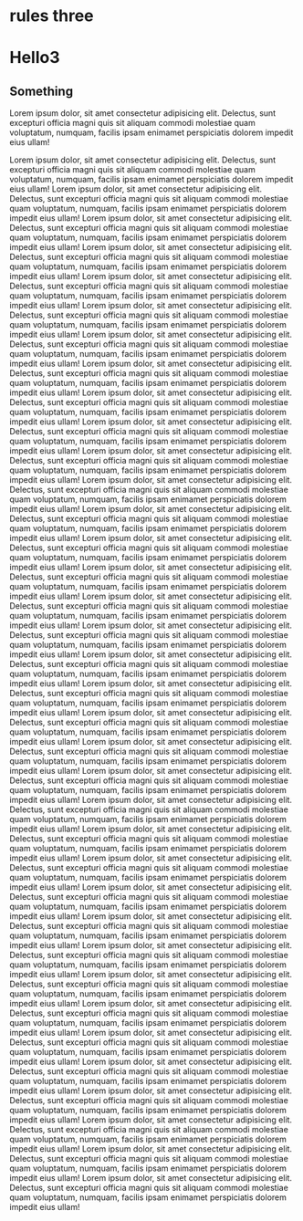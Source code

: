 # rules three

# Hello3

## Something

Lorem ipsum dolor, sit amet consectetur adipisicing elit. Delectus, sunt excepturi officia magni quis sit aliquam commodi molestiae quam voluptatum, numquam, facilis ipsam enimamet perspiciatis dolorem impedit eius ullam!

Lorem ipsum dolor, sit amet consectetur adipisicing elit. Delectus, sunt excepturi officia magni quis sit aliquam commodi molestiae quam voluptatum, numquam, facilis ipsam enimamet perspiciatis dolorem impedit eius ullam!
Lorem ipsum dolor, sit amet consectetur adipisicing elit. Delectus, sunt excepturi officia magni quis sit aliquam commodi molestiae quam voluptatum, numquam, facilis ipsam enimamet perspiciatis dolorem impedit eius ullam!
Lorem ipsum dolor, sit amet consectetur adipisicing elit. Delectus, sunt excepturi officia magni quis sit aliquam commodi molestiae quam voluptatum, numquam, facilis ipsam enimamet perspiciatis dolorem impedit eius ullam!
Lorem ipsum dolor, sit amet consectetur adipisicing elit. Delectus, sunt excepturi officia magni quis sit aliquam commodi molestiae quam voluptatum, numquam, facilis ipsam enimamet perspiciatis dolorem impedit eius ullam!
Lorem ipsum dolor, sit amet consectetur adipisicing elit. Delectus, sunt excepturi officia magni quis sit aliquam commodi molestiae quam voluptatum, numquam, facilis ipsam enimamet perspiciatis dolorem impedit eius ullam!
Lorem ipsum dolor, sit amet consectetur adipisicing elit. Delectus, sunt excepturi officia magni quis sit aliquam commodi molestiae quam voluptatum, numquam, facilis ipsam enimamet perspiciatis dolorem impedit eius ullam!
Lorem ipsum dolor, sit amet consectetur adipisicing elit. Delectus, sunt excepturi officia magni quis sit aliquam commodi molestiae quam voluptatum, numquam, facilis ipsam enimamet perspiciatis dolorem impedit eius ullam!
Lorem ipsum dolor, sit amet consectetur adipisicing elit. Delectus, sunt excepturi officia magni quis sit aliquam commodi molestiae quam voluptatum, numquam, facilis ipsam enimamet perspiciatis dolorem impedit eius ullam!
Lorem ipsum dolor, sit amet consectetur adipisicing elit. Delectus, sunt excepturi officia magni quis sit aliquam commodi molestiae quam voluptatum, numquam, facilis ipsam enimamet perspiciatis dolorem impedit eius ullam!
Lorem ipsum dolor, sit amet consectetur adipisicing elit. Delectus, sunt excepturi officia magni quis sit aliquam commodi molestiae quam voluptatum, numquam, facilis ipsam enimamet perspiciatis dolorem impedit eius ullam!
Lorem ipsum dolor, sit amet consectetur adipisicing elit. Delectus, sunt excepturi officia magni quis sit aliquam commodi molestiae quam voluptatum, numquam, facilis ipsam enimamet perspiciatis dolorem impedit eius ullam!
Lorem ipsum dolor, sit amet consectetur adipisicing elit. Delectus, sunt excepturi officia magni quis sit aliquam commodi molestiae quam voluptatum, numquam, facilis ipsam enimamet perspiciatis dolorem impedit eius ullam!
Lorem ipsum dolor, sit amet consectetur adipisicing elit. Delectus, sunt excepturi officia magni quis sit aliquam commodi molestiae quam voluptatum, numquam, facilis ipsam enimamet perspiciatis dolorem impedit eius ullam!
Lorem ipsum dolor, sit amet consectetur adipisicing elit. Delectus, sunt excepturi officia magni quis sit aliquam commodi molestiae quam voluptatum, numquam, facilis ipsam enimamet perspiciatis dolorem impedit eius ullam!
Lorem ipsum dolor, sit amet consectetur adipisicing elit. Delectus, sunt excepturi officia magni quis sit aliquam commodi molestiae quam voluptatum, numquam, facilis ipsam enimamet perspiciatis dolorem impedit eius ullam!
Lorem ipsum dolor, sit amet consectetur adipisicing elit. Delectus, sunt excepturi officia magni quis sit aliquam commodi molestiae quam voluptatum, numquam, facilis ipsam enimamet perspiciatis dolorem impedit eius ullam!
Lorem ipsum dolor, sit amet consectetur adipisicing elit. Delectus, sunt excepturi officia magni quis sit aliquam commodi molestiae quam voluptatum, numquam, facilis ipsam enimamet perspiciatis dolorem impedit eius ullam!
Lorem ipsum dolor, sit amet consectetur adipisicing elit. Delectus, sunt excepturi officia magni quis sit aliquam commodi molestiae quam voluptatum, numquam, facilis ipsam enimamet perspiciatis dolorem impedit eius ullam!
Lorem ipsum dolor, sit amet consectetur adipisicing elit. Delectus, sunt excepturi officia magni quis sit aliquam commodi molestiae quam voluptatum, numquam, facilis ipsam enimamet perspiciatis dolorem impedit eius ullam!
Lorem ipsum dolor, sit amet consectetur adipisicing elit. Delectus, sunt excepturi officia magni quis sit aliquam commodi molestiae quam voluptatum, numquam, facilis ipsam enimamet perspiciatis dolorem impedit eius ullam!
Lorem ipsum dolor, sit amet consectetur adipisicing elit. Delectus, sunt excepturi officia magni quis sit aliquam commodi molestiae quam voluptatum, numquam, facilis ipsam enimamet perspiciatis dolorem impedit eius ullam!
Lorem ipsum dolor, sit amet consectetur adipisicing elit. Delectus, sunt excepturi officia magni quis sit aliquam commodi molestiae quam voluptatum, numquam, facilis ipsam enimamet perspiciatis dolorem impedit eius ullam!
Lorem ipsum dolor, sit amet consectetur adipisicing elit. Delectus, sunt excepturi officia magni quis sit aliquam commodi molestiae quam voluptatum, numquam, facilis ipsam enimamet perspiciatis dolorem impedit eius ullam!
Lorem ipsum dolor, sit amet consectetur adipisicing elit. Delectus, sunt excepturi officia magni quis sit aliquam commodi molestiae quam voluptatum, numquam, facilis ipsam enimamet perspiciatis dolorem impedit eius ullam!
Lorem ipsum dolor, sit amet consectetur adipisicing elit. Delectus, sunt excepturi officia magni quis sit aliquam commodi molestiae quam voluptatum, numquam, facilis ipsam enimamet perspiciatis dolorem impedit eius ullam!
Lorem ipsum dolor, sit amet consectetur adipisicing elit. Delectus, sunt excepturi officia magni quis sit aliquam commodi molestiae quam voluptatum, numquam, facilis ipsam enimamet perspiciatis dolorem impedit eius ullam!
Lorem ipsum dolor, sit amet consectetur adipisicing elit. Delectus, sunt excepturi officia magni quis sit aliquam commodi molestiae quam voluptatum, numquam, facilis ipsam enimamet perspiciatis dolorem impedit eius ullam!
Lorem ipsum dolor, sit amet consectetur adipisicing elit. Delectus, sunt excepturi officia magni quis sit aliquam commodi molestiae quam voluptatum, numquam, facilis ipsam enimamet perspiciatis dolorem impedit eius ullam!
Lorem ipsum dolor, sit amet consectetur adipisicing elit. Delectus, sunt excepturi officia magni quis sit aliquam commodi molestiae quam voluptatum, numquam, facilis ipsam enimamet perspiciatis dolorem impedit eius ullam!
Lorem ipsum dolor, sit amet consectetur adipisicing elit. Delectus, sunt excepturi officia magni quis sit aliquam commodi molestiae quam voluptatum, numquam, facilis ipsam enimamet perspiciatis dolorem impedit eius ullam!
Lorem ipsum dolor, sit amet consectetur adipisicing elit. Delectus, sunt excepturi officia magni quis sit aliquam commodi molestiae quam voluptatum, numquam, facilis ipsam enimamet perspiciatis dolorem impedit eius ullam!
Lorem ipsum dolor, sit amet consectetur adipisicing elit. Delectus, sunt excepturi officia magni quis sit aliquam commodi molestiae quam voluptatum, numquam, facilis ipsam enimamet perspiciatis dolorem impedit eius ullam!
Lorem ipsum dolor, sit amet consectetur adipisicing elit. Delectus, sunt excepturi officia magni quis sit aliquam commodi molestiae quam voluptatum, numquam, facilis ipsam enimamet perspiciatis dolorem impedit eius ullam!
Lorem ipsum dolor, sit amet consectetur adipisicing elit. Delectus, sunt excepturi officia magni quis sit aliquam commodi molestiae quam voluptatum, numquam, facilis ipsam enimamet perspiciatis dolorem impedit eius ullam!
Lorem ipsum dolor, sit amet consectetur adipisicing elit. Delectus, sunt excepturi officia magni quis sit aliquam commodi molestiae quam voluptatum, numquam, facilis ipsam enimamet perspiciatis dolorem impedit eius ullam!
Lorem ipsum dolor, sit amet consectetur adipisicing elit. Delectus, sunt excepturi officia magni quis sit aliquam commodi molestiae quam voluptatum, numquam, facilis ipsam enimamet perspiciatis dolorem impedit eius ullam!
